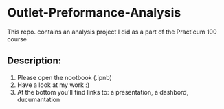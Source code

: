 # Outlet-Preformance-Analysis
This repo. contains an analysis project I did as a part of the Practicum 100 course

## Description:
1. Please open the nootbook (.ipnb)
2. Have a look at my work :)
3. At the bottom you'll find links to: a presentation, a dashbord, ducumantation
